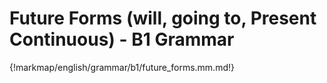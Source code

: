 # Future Forms (will, going to, Present Continuous) - B1 Grammar

{!markmap/english/grammar/b1/future_forms.mm.md!}
